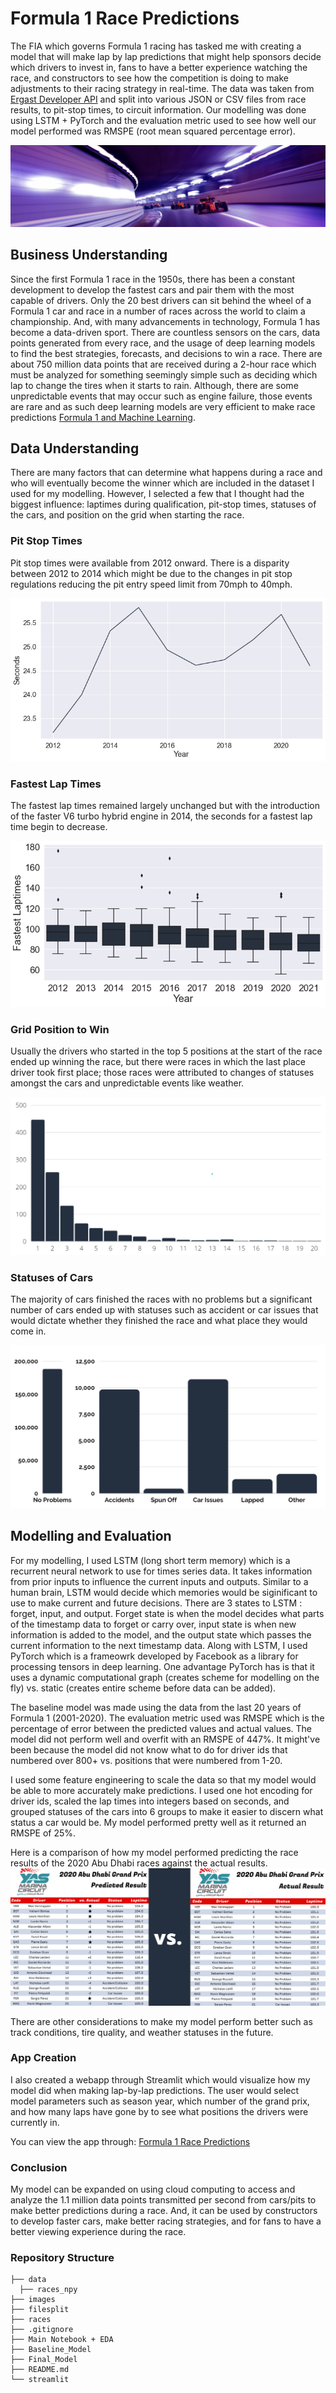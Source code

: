 # Formula 1 Race Predictions

The FIA which governs Formula 1 racing has tasked me with creating a model that will make lap by lap predictions that might help sponsors decide which drivers to invest in, fans to have a better experience watching the race, and constructors to see how the competition is doing to make adjustments to their racing strategy in real-time. The data was taken from [Ergast Developer API](http://ergast.com/mrd/) and split into various JSON or CSV files from race results, to pit-stop times, to circuit information. Our modelling was done using LSTM + PyTorch and the evaluation metric used to see how well our model performed was RMSPE (root mean squared percentage error).

![formula1](https://github.com/gregoryhhan/formula1_capstone/blob/main/images/f1_banner.jpg)

## Business Understanding

Since the first Formula 1 race in the 1950s, there has been a constant development to develop the fastest cars and pair them with the most capable of drivers. Only the 20 best drivers can sit behind the wheel of a Formula 1 car and race in a number of races across the world to claim a championship. And, with many advancements in technology, Formula 1 has become a data-driven sport. There are countless sensors on the cars, data points generated from every race, and the usage of deep learning models to find the best strategies, forecasts, and decisions to win a race. There are about 750 million data points that are received during a 2-hour race which must be analyzed for something seemingly simple such as deciding which lap to change the tires when it starts to rain. Although, there are some unpredictable events that may occur such as engine failure, those events are rare and as such deep learning models are very efficient to make race predictions [Formula 1 and Machine Learning](https://becominghuman.ai/formula-1-and-machine-learning-62d1f7166c41).

## Data Understanding

There are many factors that can determine what happens during a race and who will eventually become the winner which are included in the dataset I used for my modelling. However, I selected a few that I thought had the biggest influence: laptimes during qualification, pit-stop times, statuses of the cars, and position on the grid when starting the race.

### Pit Stop Times

Pit stop times were available from 2012 onward. There is a disparity between 2012 to 2014 which might be due to the changes in pit stop regulations reducing the pit entry speed limit from 70mph to 40mph.

![pitstop](https://github.com/gregoryhhan/formula1_capstone/blob/main/images/pitstop_times.png)

### Fastest Lap Times

The fastest lap times remained largely unchanged but with the introduction of the faster V6 turbo hybrid engine in 2014, the seconds for a fastest lap time begin to decrease.

![fastestlap](https://github.com/gregoryhhan/formula1_capstone/blob/main/images/fastest_laptimes.png)

### Grid Position to Win

Usually the drivers who started in the top 5 positions at the start of the race ended up winning the race, but there were races in which the last place driver took first place; those races were attributed to changes of statuses amongst the cars and unpredictable events like weather.

![gridposition](https://github.com/gregoryhhan/formula1_capstone/blob/main/images/grid_positions.png)

### Statuses of Cars

The majority of cars finished the races with no problems but a significant number of cars ended up with statuses such as accident or car issues that would dictate whether they finished the race and what place they would come in.

![status](https://github.com/gregoryhhan/formula1_capstone/blob/main/images/statuses.png)

## Modelling and Evaluation

For my modelling, I used LSTM (long short term memory) which is a recurrent neural network to use for times series data. It takes information from prior inputs to influence the current inputs and outputs. Similar to a human brain, LSTM would decide which memories would be siginificant to use to make current and future decisions. There are 3 states to LSTM : forget, input, and output. Forget state is when the model decides what parts of the timestamp data to forget or carry over, input state is when new information is added to the model, and the output state which passes the current information to the next timestamp data. Along with LSTM, I used PyTorch which is a frameowrk developed by Facebook as a library for processing tensors in deep learning. One advantage PyTorch has is that it uses a dynamic computational graph (creates scheme for modelling on the fly)  vs. static (creates entire scheme before data can be added).

The baseline model was made using the data from the last 20 years of Formula 1 (2001-2020). The evaluation metric used was RMSPE which is the percentage of error between the predicted values and actual values. The model did not perform well and overfit with an RMSPE of 447%. It might've been because the model did not know what to do for driver ids that numbered over 800+ vs. positions that were numbered from 1-20. 

I used some feature engineering to scale the data so that my model would be able to more accurately make predictions. I used one hot encoding for driver ids, scaled the lap times into integers based on seconds, and grouped statuses of the cars into 6 groups to make it easier to discern what status a car would be. My model performed pretty well as it returned an RMSPE of 25%. 

Here is a comparison of how my model performed predicting the race results of the 2020 Abu Dhabi races against the actual results. 
![raceresult](https://github.com/gregoryhhan/formula1_capstone/blob/main/images/abudhabi.png)

There are other considerations to make my model perform better such as track conditions, tire quality, and weather statuses in the future.

### App Creation

I also created a webapp through Streamlit which would visualize how my model did when making lap-by-lap predictions. The user would select model parameters such as season year, which number of the grand prix, and how many laps have gone by to see what positions the drivers were currently in.

You can view the app through: [Formula 1 Race Predictions](https://gregoryhhan.wixsite.com/my-site-1)

### Conclusion

My model can be expanded on using cloud computing to access and analyze the 1.1 million data points transmitted per second from cars/pits to make better predictions during a race. And, it can be used by constructors to develop faster cars, make better racing strategies, and for fans to have a better viewing experience during the race.

### Repository Structure

```
├── data
  ├── races_npy 
├── images 
├── filesplit
├── races
├── .gitignore                                   
├── Main Notebook + EDA
├── Baseline_Model
├── Final_Model
├── README.md
└── streamlit           
